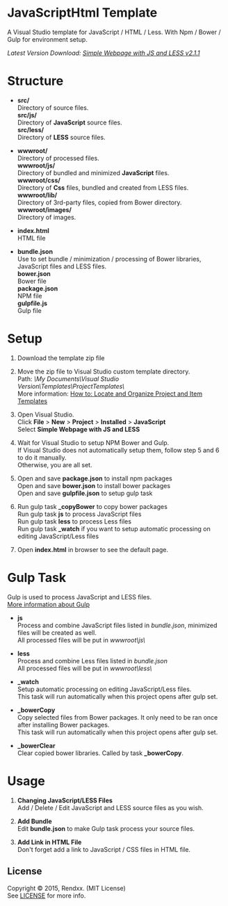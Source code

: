 # JavaScriptHtml Template
A Visual Studio template for JavaScript / HTML / Less. With Npm / Bower / Gulp for environment setup.

*Latest Version Download: [Simple Webpage with JS and LESS v2.1.1][Latest]*

# Structure
- **src/**   
  Directory of source files.  
  **src/js/**   
  Directory of **JavaScript** source files.  
  **src/less/**   
  Directory of **LESS** source files.  

- **wwwroot/**   
  Directory of processed files.  
  **wwwroot/js/**   
  Directory of bundled and minimized **JavaScript** files.  
  **wwwroot/css/**   
  Directory of **Css** files, bundled and created from LESS files.   
  **wwwroot/lib/**   
  Directory of 3rd-party files, copied from Bower directory.  
  **wwwroot/images/**   
  Directory of images.  

- **index.html**  
  HTML file

- **bundle.json**  
  Use to set bundle / minimization / processing of Bower libraries, JavaScript files and LESS files.  
  **bower.json**  
  Bower file  
  **package.json**  
  NPM file  
  **gulpfile.js**  
  Gulp file  
  
# Setup
1. Download the template zip file

2. Move the zip file to Visual Studio custom template directory.  
    Path: *\\My Documents\\Visual Studio Version\\Templates\\ProjectTemplates\\*  
    More information: [How to: Locate and Organize Project and Item Templates][Templates Directory] 

3. Open Visual Studio.  
    Click **File** > **New** > **Project** > **Installed** > **JavaScript**  
    Select **Simple Webpage with JS and LESS**

4. Wait for Visual Studio to setup NPM Bower and Gulp.  
   If Visual Studio does not automatically setup them, follow step 5 and 6 to do it manually.   
   Otherwise, you are all set. 

5. Open and save **package.json** to install npm packages  
    Open and save **bower.json** to install bower packages  
    Open and save **gulpfile.json** to setup gulp task

6. Run gulp task **_copyBower** to copy bower packages  
    Run gulp task **js** to process JavaScript files  
    Run gulp task **less** to process Less files  
    Run gulp task **_watch** if you want to setup automatic processing on editing JavaScript/Less files  

7. Open **index.html** in browser to see the default page.

# Gulp Task
Gulp is used to process JavaScript and LESS files.  
[More information about Gulp][Gulp]

- **js**  
  Process and combine JavaScript files listed in *bundle.json*, minimized files will be created as well.  
  All processed files will be put in *wwwroot\\js\\*

- **less**  
  Process and combine Less files listed in *bundle.json*  
  All processed files will be put in *wwwroot\\less\\*

- **\_watch**  
  Setup automatic processing on editing JavaScript/Less files.  
  This task will run automatically when this project opens after gulp set.

- **\_bowerCopy**  
  Copy selected files from Bower packages. It only need to be ran once after installing Bower packages.  
  This task will run automatically when this project opens after gulp set.

- **\_bowerClear**  
  Clear copied bower libraries. Called by task **\_bowerCopy**.

# Usage
1. **Changing JavaScript/LESS Files**  
   Add / Delete / Edit JavaScript and LESS source files as you wish.

2. **Add Bundle**  
   Edit **bundle.json** to make Gulp task process your source files.

3. **Add Link in HTML File**  
   Don't forget add a link to JavaScript / CSS files in HTML file.


## License 
Copyright &copy; 2015, Rendxx. (MIT License)  
See [LICENSE][] for more info.

[Templates Directory]: https://msdn.microsoft.com/en-us/library/y3kkate1.aspx "How to: Locate and Organize Project and Item Templates"
[Gulp]: https://github.com/gulpjs/gulp/blob/master/docs/getting-started.md "Gulp Doc"
[Latest]: https://github.com/Rendxx/JavaScriptHtmlTemplate/releases/tag/2.1.1 "Download Page"
[LICENSE]: https://github.com/Rendxx/JavaScriptHtmlTemplate/blob/master/LICENSE